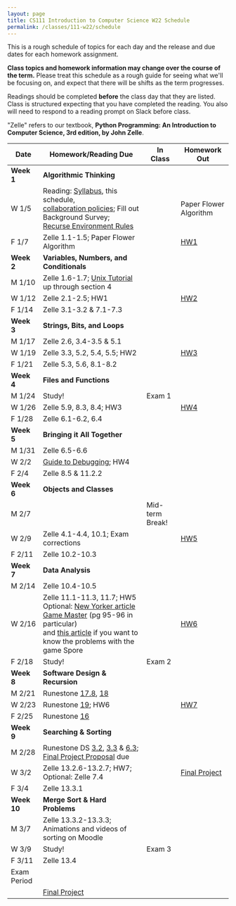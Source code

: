 ```yaml
---
layout: page
title: CS111 Introduction to Computer Science W22 Schedule
permalink: /classes/111-w22/schedule
---
```


This is a rough schedule of topics for each day and the release and due dates for each homework assignment.  

**Class topics and homework information may change over the course of the term.** Please treat this schedule as a rough guide for seeing what we'll be focusing on, and expect that there will be shifts as the term progresses.

Readings should be completed **before** the class day that they are listed. Class is structured expecting that you have completed the reading. You also will need to respond to a reading prompt on Slack before class.

"Zelle" refers to our textbook, **Python Programming: An Introduction to Computer Science, 3rd edition, by John Zelle**. 

| Date	| Homework/Reading Due	| In Class |	Homework Out |
| ------- | --------------- | ------------- | -------------- |
| **Week 1** | **Algorithmic Thinking** |  | |
| W 1/5 | Reading: [Syllabus](syllabus), this schedule, <br/> [collaboration policies](collaboration); Fill out Background Survey;<br/> [Recurse Environment Rules](https://www.recurse.com/manual#sec-environment)| | Paper Flower Algorithm |
| F 1/7 | Zelle 1.1-1.5; Paper Flower Algorithm |  | [HW1](hw1)	 |
| **Week 2** | **Variables, Numbers, and Conditionals** |  | |
| M 1/10 | Zelle 1.6-1.7; [Unix Tutorial](https://cs.carleton.edu/faculty/jondich/documents/unixtutorial/) up through section 4		|  |	 |
| W 1/12 | Zelle 2.1-2.5; HW1 	|	| [HW2](hw2) |
| F 1/14 | Zelle 3.1-3.2 & 7.1-7.3|	| |
| **Week 3** | **Strings, Bits, and Loops** |  | |
| M 1/17 | Zelle 2.6, 3.4-3.5 & 5.1	| 	| |
| W 1/19 | Zelle 3.3, 5.2, 5.4, 5.5; HW2|	 | [HW3](hw3) |
| F 1/21 | Zelle 5.3, 5.6, 8.1-8.2  |			|  |
| **Week 4** | **Files and Functions** | | |
| M 1/24 | Study! | Exam 1		| |
| W 1/26 |  Zelle 5.9, 8.3, 8.4; HW3	| 	| [HW4](hw4) |
| F 1/28 | Zelle 6.1-6.2, 6.4 |		| |
| **Week 5** | **Bringing it All Together** |  | |
| M 1/31 | Zelle 6.5-6.6 |	 | |
| W 2/2 |	 [Guide to Debugging](https://runestone.academy/runestone/books/published/thinkcspy/Appendices/errorsAndDebug.html); HW4	| 	|  |
| F 2/4 | Zelle 8.5 & 11.2.2  |	|  |
| **Week 6** | **Objects and Classes** |  | |
| M 2/7	| |	Mid-term Break!	| |
| W 2/9 | Zelle 4.1-4.4, 10.1; Exam corrections  |	| [HW5](hw5) |
| F 2/11 | Zelle 10.2-10.3	|	|  |
| **Week 7**| **Data Analysis**|  | |
| M 2/14 |  Zelle 10.4-10.5 |	| |
| W 2/16 | Zelle 11.1-11.3, 11.7; HW5 <br/>Optional: [New Yorker article Game Master](https://moodle.carleton.edu/pluginfile.php/960958/mod_resource/content/0/seabrook-game-master.pdf) (pg 95-96 in particular)<br/> and [this article](https://link.springer.com/content/pdf/10.1007/s10956-010-9211-1.pdf) if you want to know the problems with the game Spore|			 | [HW6](hw6) |
| F 2/18| Study!	 |	Exam 2	|  |
| **Week 8** | **Software Design & Recursion** |   | |
| M 2/21 | Runestone [17.8](https://runestone.academy/ns/books/published/thinkcspy/ClassesBasics/ConvertinganObjecttoaString.html), [18](https://runestone.academy/ns/books/published/thinkcspy/ClassesDiggingDeeper/toctree.html) |		| |
| W 2/23 | 	Runestone [19](https://runestone.academy/ns/books/published/thinkcspy/Inheritance/toctree.html); HW6	 |  | [HW7](hw7)|	
| F 2/25 | Runestone [16](https://runestone.academy/ns/books/published/thinkcspy/IntroRecursion/toctree.html)	|   |	 |
| **Week 9** | **Searching & Sorting**|  | |
| M 2/28 | Runestone DS [3.2](https://runestone.academy/ns/books/published/pythonds/AlgorithmAnalysis/WhatIsAlgorithmAnalysis.html), [3.3](https://runestone.academy/ns/books/published/pythonds/AlgorithmAnalysis/BigONotation.html) & [6.3](https://runestone.academy/ns/books/published/pythonds/SortSearch/TheSequentialSearch.html); [Final Project Proposal](final-project) due|			| |	
| W 3/2 | Zelle 13.2.6-13.2.7; HW7; Optional: Zelle 7.4 | |[Final Project](final-project) |
| F 3/4 | Zelle 13.3.1 | |	 |
| **Week 10** | **Merge Sort & Hard Problems** |  | |
| M 3/7	| Zelle 13.3.2-13.3.3; Animations and videos of sorting on Moodle |  |  |
| W 3/9 | Study! | Exam 3 | |
| F 3/11 | Zelle 13.4| 	| |
| Exam Period | | | |
| | [Final Project](final-project) |  | |